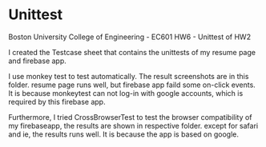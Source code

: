 # Unittest
Boston University College of Engineering - EC601 HW6 - Unittest of HW2

I created the Testcase sheet that contains the unittests of my resume page and firebase app.

I use monkey test to test automatically. The result screenshots are in this folder. resume page runs well,
but firebase app faild some on-click events. It is because monkeytest can not log-in with google accounts,
which is required by this firebase app.

Furthermore, I tried CrossBrowserTest to test the browser compatibility of my firebaseapp, the results are shown in respective folder. except for safari and ie, the results runs well. It is because the app is based on google.
